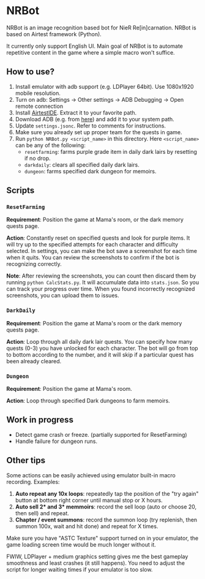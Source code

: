 # NRBot

NRBot is an image recognition based bot for NieR Re[in]carnation. NRBot is based on Airtest framework (Python).

It currently only support English UI. Main goal of NRBot is to automate repetitive content in the game where a simple macro won't suffice.

## How to use?

1. Install emulator with adb support (e.g. LDPlayer 64bit). Use 1080x1920 mobile resolution.
2. Turn on adb: Settings -> Other settings -> ADB Debugging -> Open remote connection
3. Install [AirtestIDE](https://airtest.netease.com/). Extract it to your favorite path.
4. Download ADB (e.g. from [here](https://developer.android.com/studio/releases/platform-tools)) and add it to your system path.
5. Update `settings.jsonc`. Refer to comments for instructions.
6. Make sure you already set up proper team for the quests in game.
7. Run `python NRBot.py <script_name>` in this directory. Here `<script_name>` can be any of the following:
   - `resetfarming`: farms purple grade item in daily dark lairs by resetting if no drop.
   - `darkdaily`: clears all specified daily dark lairs.
   - `dungeon`: farms specified dark dungeon for memoirs.

## Scripts

### `ResetFarming`

**Requirement**: Position the game at Mama's room, or the dark memory quests page.

**Action**: Constantly reset on specified quests and look for purple items. It will try up to the specified attempts for each character and difficulty selected. In settings, you can make the bot save a screenshot for each time when it quits. You can review the screenshots to confirm if the bot is recognizing correctly.

**Note**: After reviewing the screenshots, you can count then discard them by running `python CalcStats.py`. It will accumulate data into `stats.json`. So you can track your progress over time. When you found incorrectly recognized screenshots, you can upload them to issues.

### `DarkDaily`

**Requirement**: Position the game at Mama's room or the dark memory quests page.

**Action**: Loop through all daily dark lair quests. You can specify how many quests (0-3) you have unlocked for each character. The bot will go from top to bottom according to the number, and it will skip if a particular quest has been already cleared.

### `Dungeon`

**Requirement**: Position the game at Mama's room.

**Action**: Loop through specified Dark dungeons to farm memoirs.

## Work in progress

- Detect game crash or freeze. (partially supported for ResetFarming)
- Handle failure for dungeon runs.

## Other tips

Some actions can be easily achieved using emulator built-in macro recording. Examples:

1. **Auto repeat any 10x loops**: repeatedly tap the position of the "try again" button at bottom right corner until manual stop or X hours.
2. **Auto sell 2\* and 3\* memmoirs**: record the sell loop (auto or choose 20, then sell) and repeat.
3. **Chapter / event summons**: record the summon loop (try replenish, then summon 100x, wait and hit done) and repeat for X times.

Make sure you have "ASTC Texture" support turned on in your emulator, the game loading screen time would be much longer without it.

FWIW, LDPlayer + medium graphics setting gives me the best gameplay smoothness and least crashes (it still happens). You need to adjust the script for longer waiting times if your emulator is too slow.
